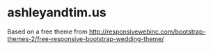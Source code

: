 ashleyandtim.us
===============

Based on a free theme from http://responsivewebinc.com/bootstrap-themes-2/free-responsive-bootstrap-wedding-theme/
